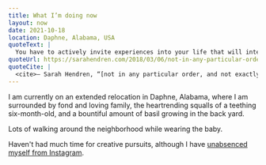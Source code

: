 ```yaml
---
title: What I’m doing now
layout: now
date: 2021-10-18
location: Daphne, Alabama, USA
quoteText: |
  You have to actively invite experiences into your life that will interrupt the smallness of your story and the calcifying generalizations you make about the world based on your own private universe.
quoteUrl: https://sarahendren.com/2018/03/06/not-in-any-particular-order-and-not-a-gospel-but/
quoteCite: |
  <cite>— Sarah Hendren, “[not in any particular order, and not exactly a gospel, but](https://sarahendren.com/2018/03/06/not-in-any-particular-order-and-not-a-gospel-but/)”</cite>
---
```

I am currently on an extended relocation in Daphne, Alabama, where I am surrounded by fond and loving family, the heartrending squalls of a teething six-month-old, and a bountiful amount of basil growing in the back yard.

<!-- Although we are mightily disappointed to be missing out on autumn in Asheville this year... -->

Lots of walking around the neighborhood while wearing the baby. 

Haven't had much time for creative pursuits, although I have [unabsenced myself from Instagram](https://www.instagram.com/minttoothpick/).
